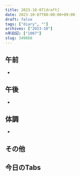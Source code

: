 ```yaml
---
title: 2023-10-07[draft]
date: 2023-10-07T00:00:00+09:00
draft: false
tags: ["diary", ""]
archives: ["2023-10"]
n年日記: ["1007"]
slug: 349668
---
```

## 午前
- 
## 午後
- 
## 体調
- 
## その他
## 今日のTabs
